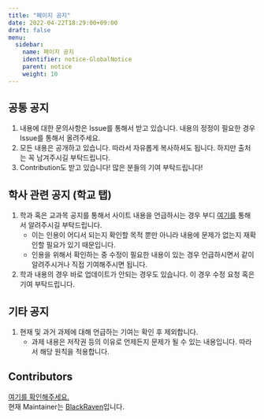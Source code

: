 ```yaml
---
title: "페이지 공지"
date: 2022-04-22T18:29:00+09:00
draft: false
menu:
  sidebar:
    name: 페이지 공지
    identifier: notice-GlobalNotice
    parent: notice
    weight: 10
---
```


## 공통 공지

1. 내용에 대한 문의사항은 Issue를 통해서 받고 있습니다. 내용의 정정이 필요한 경우 Issue를 통해서 올려주세요.
2. 모든 내용은 공개하고 있습니다. 따라서 자유롭게 복사하셔도 됩니다. 하지만 출처는 꼭 남겨주시길 부탁드립니다.
3. Contribution도 받고 있습니다! 많은 분들의 기여 부탁드립니다!


## 학사 관련 공지 (학교 탭)
1. 학과 혹은 교과목 공지를 통해서 사이트 내용을 언급하시는 경우 부디 [여기를](https://github.com/SKKU-SWForum/School_FAQs/discussions/28) 통해서 알려주시길 부탁드립니다.
   - 이는 인용이 어디서 되는지 확인할 목적 뿐만 아니라 내용에 문제가 없는지 재확인할 필요가 있기 때문입니다.
   - 인용을 위해서 확인하는 중 수정이 필요한 내용이 있는 경우 언급하시면서 같이 알려주시거나 직접 기여해주시면 됩니다.
2. 학과 내용의 경우 바로 업데이트가 안되는 경우도 있습니다. 이 경우 수정 요청 혹은 기여 부탁드립니다.


## 기타 공지
1. 현재 및 과거 과제에 대해 언급하는 기여는 확인 후 제외합니다.
   - 과제 내용은 저작권 등의 이유로 언제든지 문제가 될 수 있는 내용입니다. 따라서 해당 원칙을 적용합니다.


## Contributors
[여기를 확인해주세요.](https://github.com/SKKU-SWForum/School_FAQs#contributors)       
현재 Maintainer는 [BlackRaven](https://github.com/raven724)입니다.